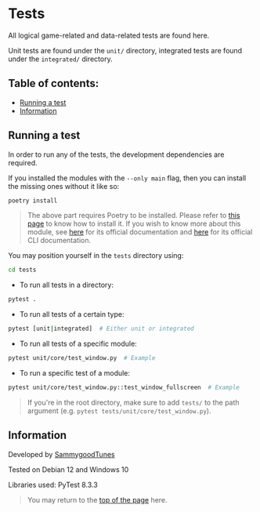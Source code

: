 # Tests

All logical game-related and data-related tests are found here.

Unit tests are found under the `unit/` directory, integrated tests are found under the `integrated/` directory.

## Table of contents:
- [Running a test](#running-a-test)
- [Information](#information)

## Running a test

In order to run any of the tests, the development dependencies are required.

If you installed the modules with the ```--only main``` flag, then you can install the missing ones without it like so:

```bash
poetry install
```

> The above part requires Poetry to be installed. Please refer to [this page](https://github.com/SammygoodTunes/Tile-Game?tab=readme-ov-file#setup)
> to know how to install it. If you wish to know more about this module, see [here](https://python-poetry.org/docs/) 
> for its official documentation and [here](https://python-poetry.org/docs/cli) for its official CLI documentation. 

You may position yourself in the `tests` directory using:

```bash
cd tests
```

- To run all tests in a directory:

```bash
pytest .
```

- To run all tests of a certain type:

```bash
pytest [unit|integrated]  # Either unit or integrated
```

- To run all tests of a specific module:

```bash
pytest unit/core/test_window.py  # Example
```

- To run a specific test of a module:

```bash
pytest unit/core/test_window.py::test_window_fullscreen  # Example
```

> If you're in the root directory, make sure to add `tests/` to the path argument (e.g. `pytest tests/unit/core/test_window.py`).

## Information

Developed by [SammygoodTunes](https://github.com/SammygoodTunes)

Tested on Debian 12 and Windows 10

Libraries used: PyTest 8.3.3

> You may return to the [top of the page](#tests) here.
